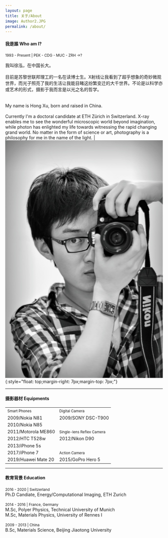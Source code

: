 ```yaml
---
layout: page
title: 关于/About
image: Author2.JPG
permalink: /about/
---
```


#### 我是誰 Who am I? 
<small>1993 - Present | PEK - CDG - MUC - ZRH ->? </small>
<p style='text-align: justify;'></p>

我叫徐泓，在中国长大。<br><br>目前是苏黎世联邦理工的一名在读博士生。X射线让我看到了超乎想象的奇妙微观世界，而光子照亮了我的生活让我能目睹这纷繁变迁的大千世界。不论是以科学亦或艺术的形式，摄影于我而言是以光之名的哲学。<br><br><br>My name is Hong Xu, born and raised in China.<br><br>Currently I'm a doctoral candidate at ETH Zürich in Switzerland. X-ray enables me to see the wonderful microscopic world beyond imagination, while photon has enlighted my life towards witnessing the rapid changing grand world. No matter in the form of science or art, photography is a philosophy for me in the name of the light. | ![](/img/about/a01.jpg){:style="float: top;margin-right: 7px;margin-top: 7px;"}


---

#### 摄影器材 Equipments

<div class="table-container">
  <table>
    <tr><td><small>Smart Phones </small></td><td><small>Digital Camera</small></td></tr>
    <tr><td>2009/Nokia N81</td><td>2009/SONY DSC-T900</td></tr>
    <tr><td>2010/Nokia N85</td><td> </td></tr>
    <tr><td>2011/Motorola ME860</td><td><small>Single-lens Reflex Camera</small></td></tr>
    <tr><td>2012/HTC T528w</td><td>2012/Nikon D90</td></tr>
    <tr><td>2013/iPhone 5s</td><td> </td></tr>
    <tr><td>2017/iPhone 7</td><td><small>Action Camera </small></td></tr>
    <tr><td>2019/Huawei Mate 20</td><td>2015/GoPro Hero 5</td></tr>
  </table>
</div>

---

#### 教育背景 Education
<small>2016 - 2020 | Switzerland </small><br>
Ph.D Candiate, Energy/Computational Imaging, ETH Zurich<br>

<small>2014 - 2016 | France, Germany </small><br>
M.Sc, Polyer Physics, Technical University of Munich<br>
M.Sc, Materials Physics, University of Rennes I<br>

<small>2009 - 2013 | China </small><br>
B.Sc, Materials Science, Beijing Jiaotong University<br>
